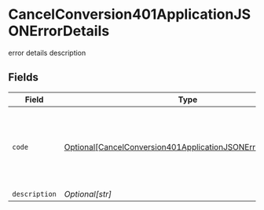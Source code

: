 # CancelConversion401ApplicationJSONErrorDetails

error details description


## Fields

| Field                                                                                                                                               | Type                                                                                                                                                | Required                                                                                                                                            | Description                                                                                                                                         |
| --------------------------------------------------------------------------------------------------------------------------------------------------- | --------------------------------------------------------------------------------------------------------------------------------------------------- | --------------------------------------------------------------------------------------------------------------------------------------------------- | --------------------------------------------------------------------------------------------------------------------------------------------------- |
| `code`                                                                                                                                              | [Optional[CancelConversion401ApplicationJSONErrorDetailsCode]](../../models/errors/cancelconversion401applicationjsonerrordetailscode.md)           | :heavy_minus_sign:                                                                                                                                  | The detailed error code associated with HTTP status 401.<br/>* `fx_client_unauthenticated`: The client request lacks valid authentication credentials.<br/> |
| `description`                                                                                                                                       | *Optional[str]*                                                                                                                                     | :heavy_minus_sign:                                                                                                                                  | Description of the error.                                                                                                                           |